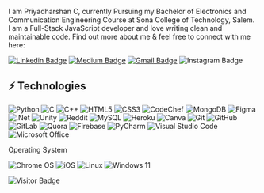 I am Priyadharshan C, currently Pursuing my Bachelor of Electronics and Communication Engineering Course at Sona College of Technology, Salem. I am a Full-Stack JavaScript developer and love writing clean and maintainable code. Find out more about me & feel free to connect with me here:

[![Linkedin Badge](https://img.shields.io/badge/-priyadharshan-blue?style=flat-square&logo=Linkedin&logoColor=white&link=https://www.linkedin.com/in/priyadharshan-chandranath/)](https://www.linkedin.com/in/priyadharshan-chandranath/)
[![Medium Badge](https://img.shields.io/badge/priyadharshan-12100E?style=flat-square&logo=medium&logoColor=white&link=https://medium.com/@priyan2003chandru/)](https://medium.com/@priyan2003chandru/)
[![Gmail Badge](https://img.shields.io/badge/-priyan2003chandru@gmail.com-c14438?style=flat-square&logo=Gmail&logoColor=white&link=mailto:priyan2003chandru@gmail.com)](mailto:priyan2003chandru@gmail.com)
![Instagram Badge](https://img.shields.io/badge/-Priyadharshan-%20-ff69bb.svg?style=for-the-badge&logo=Instagram&logoColor=white&link=https://instagram.com/priyadharshan_chandranath/)


## ⚡ Technologies


![Python](https://img.shields.io/badge/-Python-black?style=flat-square&logo=Python)
![C](https://img.shields.io/badge/c-%2300599C.svg?style=for-the-badge&logo=c&logoColor=white)
![C++](https://img.shields.io/badge/-C++-00599C?style=flat-square&logo=c)
![HTML5](https://img.shields.io/badge/-HTML5-E34F26?style=flat-square&logo=html5&logoColor=white)
![CSS3](https://img.shields.io/badge/-CSS3-1572B6?style=flat-square&logo=css3)
![CodeChef](https://img.shields.io/badge/CodeChef-%23964B00.svg?style=for-the-badge&logo=CodeChef&logoColor=white)
![MongoDB](https://img.shields.io/badge/-MongoDB-black?style=flat-square&logo=mongodb)
![Figma](https://img.shields.io/badge/figma-%23F24E1E.svg?style=for-the-badge&logo=figma&logoColor=white)
![.Net](https://img.shields.io/badge/.NET-5C2D91?style=for-the-badge&logo=.net&logoColor=white)
![Unity](https://img.shields.io/badge/unity-%23000000.svg?style=for-the-badge&logo=unity&logoColor=white)
![Reddit](https://img.shields.io/badge/Reddit-%23FF4500.svg?style=for-the-badge&logo=Reddit&logoColor=white)
![MySQL](https://img.shields.io/badge/-MySQL-black?style=flat-square&logo=mysql)
![Heroku](https://img.shields.io/badge/-Heroku-430098?style=flat-square&logo=heroku)
![Canva](https://img.shields.io/badge/Canva-%2300C4CC.svg?style=for-the-badge&logo=Canva&logoColor=white)
![Git](https://img.shields.io/badge/-Git-black?style=flat-square&logo=git)
![GitHub](https://img.shields.io/badge/-GitHub-181717?style=flat-square&logo=github)
![GitLab](https://img.shields.io/badge/-GitLab-FCA121?style=flat-square&logo=gitlab)
![Quora](https://img.shields.io/badge/Quora-%23B92B27.svg?style=for-the-badge&logo=Quora&logoColor=white)
![Firebase](https://img.shields.io/badge/firebase-%23039BE5.svg?style=for-the-badge&logo=firebase)
![PyCharm](https://img.shields.io/badge/pycharm-143?style=for-the-badge&logo=pycharm&logoColor=black&color=black&labelColor=green)
![Visual Studio Code](https://img.shields.io/badge/Visual%20Studio%20Code-0078d7.svg?style=for-the-badge&logo=visual-studio-code&logoColor=white)
![Microsoft Office](https://img.shields.io/badge/Microsoft_Office-D83B01?style=for-the-badge&logo=microsoft-office&logoColor=white)

Operating System

![Chrome OS](https://img.shields.io/badge/chrome%20os-3d89fc?style=for-the-badge&logo=google%20chrome&logoColor=white)
![iOS](https://img.shields.io/badge/iOS-000000?style=for-the-badge&logo=ios&logoColor=white)
![Linux](https://img.shields.io/badge/Linux-FCC624?style=for-the-badge&logo=linux&logoColor=black)
![Windows 11](https://img.shields.io/badge/Windows%2011-%230079d5.svg?style=for-the-badge&logo=Windows%2011&logoColor=white)





![Visitor Badge](https://visitor-badge.laobi.icu/badge?page_id=priyadharshan.priyadharshan)


